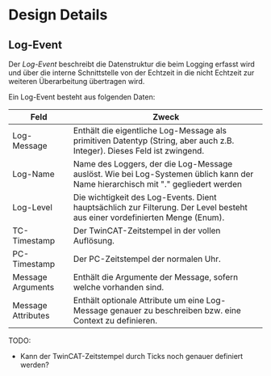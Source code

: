 # Design Details

## Log-Event

Der *Log-Event* beschreibt die Datenstruktur die beim Logging erfasst wird und über die interne Schnittstelle von der Echtzeit in die nicht Echtzeit zur weiteren Überarbeitung übertragen wird.

Ein Log-Event besteht aus folgenden Daten:

|Feld|Zweck|
|---|---|
|Log-Message|Enthält die eigentliche Log-Message als primitiven Datentyp (String, aber auch z.B. Integer). Dieses Feld ist zwingend.|
|Log-Name|Name des Loggers, der die Log-Message auslöst. Wie bei Log-Systemen üblich kann der Name hierarchisch mit "." gegliedert werden|
|Log-Level|Die wichtigkeit des Log-Events. Dient hauptsächlich zur Filterung. Der Level besteht aus einer vordefinierten Menge (Enum).|
|TC-Timestamp|Der TwinCAT-Zeitstempel in der vollen Auflösung.|
|PC-Timestamp|Der PC-Zeitstempel der normalen Uhr.|
|Message Arguments|Enthält die Argumente der Message, sofern welche vorhanden sind.|
|Message Attributes|Enthält optionale Attribute um eine Log-Message genauer zu beschreiben bzw. eine Context zu definieren.|







TODO:
* Kann der TwinCAT-Zeitstempel durch Ticks noch genauer definiert werden?
